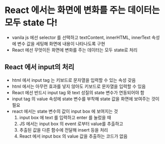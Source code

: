# React 에서는 화면에 변화를 주는 데이터는 모두 state 다!

- vanila js 에선 selector 를 선택하고 textContent, innerHTML, innerText 속성에 변수 값을 세팅해
  화면에 내용이 나타나도록 구현
- React 에선 무엇이든 화면에 변화를 주는 데이터는 모두 state로 처리

## React 에서 input의 처리

- html 에서 input tag 는 키보드로 문자열을 입력할 수 있는 속성 갖음
- html 에서는 아무런 효과를 넣지 않아도 키보드로 문자열을 입력할 수 있음
- React 에선 반드시 input tag 와 text 성질의 state 변수가 연동되어야 함
- input tag 의 value 속성에 state 변수를 부착해 state 값을 화면에 보여주는
  것이 필요
- react 에서는 state 변수의 값이 input box 에 보여지는 것
  1. input box 에 text 를 입력하고 enter 를 눌렀을 때
  2. JS 에서는 input box 의 event 로부터 value를 추출하고
  3. 추출된 값을 다른 함수에 전달해 insert 등을 처리
  4. React 에서 input box 의 value 값을 추출하는 코드가 없음
